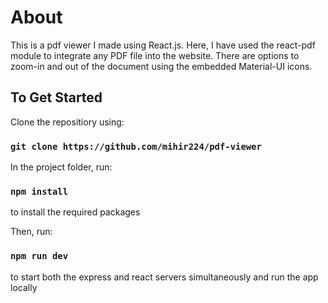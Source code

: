 # About
This is a pdf viewer I made using React.js. Here, I have used the react-pdf module to integrate any PDF file into the website. There are options to zoom-in and out of the document using the embedded Material-UI icons. 

## To Get Started
Clone the repositiory using: 
### `git clone https://github.com/mihir224/pdf-viewer`

In the project folder, run:
### `npm install`
to install the required packages

Then, run:
### `npm run dev`
to start both the express and react servers simultaneously and run the app locally


